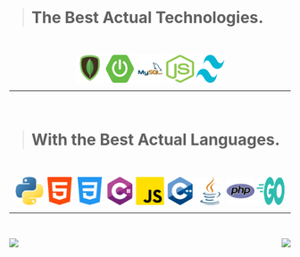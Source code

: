&nbsp;

> # The Best Actual Technologies.

&nbsp;

<div align="center">
  <img align="center" src="mongodb.png" width="50px" height="50px">
  <img align="center" src="spring-boot.png" width="50px" height="50px">
  <img align="center" src="mysql.png" width="50px" height="50px">
  <img align="center" src="nodejs.png" width="50px" height="50px">
  <img align="center" src="tailwindcss.png" width="50px" height="50px">
</div>

---


&nbsp;

> # With the Best Actual Languages.

&nbsp;

<div align="center">
  <img align="center" src="images/python.png" width="50px" height="50px">
  <img align="center" src="images/html-5.png" width="50px" height="50px">
  <img align="center" src="images/css-3.png" width="50px" height="50px">
  <img align="center" src="images/c-sharp.png" width="50px" height="50px">
  <img align="center" src="images/js.png" width="50px" height="50px">
  <img align="center" src="images/c-.png" width="50px" height="50px">
  <img align="center" src="images/java.png" width="50px" height="50px">
  <img align="center" src="images/php.png" width="50px" height="50px">
  <img align="center" src="golang.png" width="50px" height="50px">
</div>

---

&nbsp;

<div>
  <img align="left" src="https://views.whatilearened.today/views/github/Kentomii/verma-anushka.svg">
  <img align="right" src="https://img.shields.io/badge/Gracias%20por%20visitarme%20Negro-!-1EAEDB.svg">
</div>
